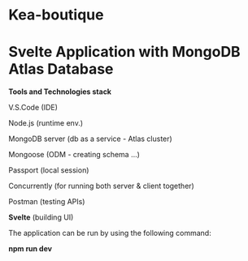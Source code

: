 # Kea-boutique

# Svelte Application with MongoDB Atlas Database

<strong>Tools and Technologies stack</strong>


V.S.Code (IDE)

Node.js (runtime env.)

MongoDB server (db as a service - Atlas cluster)

Mongoose (ODM - creating schema ...)

Passport (local session)

Concurrently (for running both server & client together)

Postman (testing APIs)

<strong>Svelte</strong> (building UI)



The application can be run by using the following command: 

<strong>npm run dev</strong>
